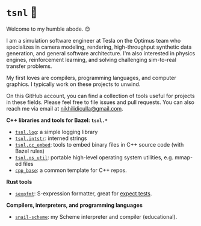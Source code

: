 # `tsnl` 🐌

Welcome to my humble abode. 😊

I am a simulation software engineer at Tesla on the Optimus team who specializes in camera modeling, rendering, 
high-throughput synthetic data generation, and general software architecture. I'm also interested in physics engines, 
reinforcement learning, and solving challenging sim-to-real transfer problems.

My first loves are compilers, programming languages, and computer graphics. I typically work on these projects to 
unwind.

On this GitHub account, you can find a collection of tools useful for projects in these fields. 
Please feel free to file issues and pull requests.
You can also reach me via email at [nikhilidiculla@gmail.com](mailto:nikhilidiculla+github@gmail.com).

**C++ libraries and tools for Bazel: `tsnl.*`**
- [`tsnl.log`](https://github.com/tsnl/log): a simple logging library
- [`tsnl.intstr`](https://github.com/tsnl/intstr): interned strings
- [`tsnl.cc_embed`](https://github.com/tsnl/cc_embed): tools to embed binary files in C++ source code (with Bazel rules)
- [`tsnl.os_util`](https://github.com/tsnl/os_util): portable high-level operating system utilities, e.g. mmap-ed files
- [`cpp_base`](https://github.com/tsnl/cpp_base): a common template for C++ repos.

**Rust tools**
- [`sexpfmt`](https://github.com/tsnl/sexpfmt): S-expression formatter, great for [expect tests](https://blog.janestreet.com/the-joy-of-expect-tests/).

**Compilers, interpreters, and programming languages**
- [`snail-scheme`](https://github.com/tsnl/snail-scheme): my Scheme interpreter and compiler (educational).
